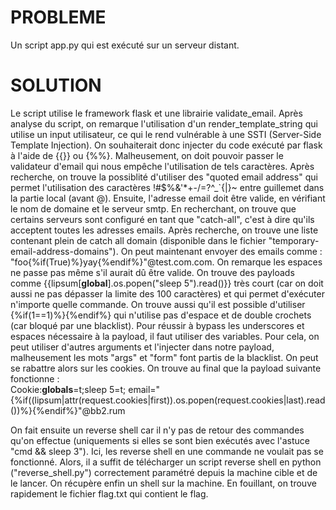 # PROBLEME
Un script app.py qui est exécuté sur un serveur distant.

# SOLUTION
Le script utilise le framework flask et une librairie validate_email.
Après analyse du script, on remarque l'utilisation d'un render_template_string qui utilise un input utilisateur, ce qui le rend vulnérable à une SSTI (Server-Side Template Injection). On souhaiterait donc injecter du code exécuté par flask à l'aide de {{}} ou {%%}. Malheusement, on doit pouvoir passer le validateur d'email qui nous empêche l'utilisation de tels caractères. Après recherche, on trouve la possiblité d'utiliser des "quoted email address" qui permet l'utilisation des caractères !#$%&'*+-/=?^_`{|}~ entre guillemet dans la partie local (avant @). Ensuite, l'adresse email doit être valide, en vérifiant le nom de domaine et le serveur smtp. En recherchant, on trouve que certains serveurs sont configuré en tant que "catch-all", c'est à dire qu'ils acceptent toutes les adresses emails. Après recherche, on trouve une liste contenant plein de catch all domain (disponible dans le fichier "temporary-email-address-domains"). On peut maintenant envoyer des emails comme : "foo{%if(True)%}yay{%endif%}"@test.com.com. On remarque les espaces ne passe pas même s'il aurait dû être valide. On trouve des payloads comme {{lipsum[__global__].os.popen("sleep 5").read()}} très court (car on doit aussi ne pas dépasser la limite des 100 caractères) et qui permet d'exécuter n'importe quelle commande. On trouve aussi qu'il est possible d'utiliser {%if(1==1)%}{%endif%} qui n'utilise pas d'espace et de double crochets (car bloqué par une blacklist). Pour réussir à bypass les underscores et espaces nécessaire à la payload, il faut utiliser des variables. Pour cela, on peut utiliser d'autres arguments et l'injecter dans notre payload, malheusement les mots "args" et "form" font partis de la blacklist. On peut se rabattre alors sur les cookies. On trouve au final que la payload suivante fonctionne :  
Cookie:__globals__=t;sleep 5=t;
email="{%if((lipsum|attr(request.cookies|first)).os.popen(request.cookies|last).read())%}{%endif%}"@bb2.rum

On fait ensuite un reverse shell car il n'y pas de retour des commandes qu'on effectue (uniquements si elles se sont bien exécutés avec l'astuce "cmd && sleep 3"). Ici, les reverse shell en une commande ne voulait pas se fonctionné. Alors, il a suffit de télécharger un script reverse shell en python ("reverse_shell.py") correctement paramétré depuis la machine cible et de le lancer. On récupère enfin un shell sur la machine. En fouillant, on trouve rapidement le fichier flag.txt qui contient le flag.